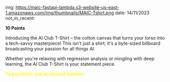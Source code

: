 img: https://maic-fastapi-lambda.s3-website-us-east-1.amazonaws.com/img/thumbnails/MAIC-Tshirt.png
date: 14/11/2023
not_in_recent:

**10 Points**

Introducing the AI Club T-Shirt – the cotton canvas that turns your torso into a tech-savvy masterpiece! This isn't just a shirt; it's a byte-sized billboard broadcasting your passion for all things AI.

Whether you're relaxing with regression analysis or mingling with deep learning, the AI Club T-Shirt is your statement piece.

<span style="color: yellow; font-weight: bold;">To purchase: ask an eboard member</span>